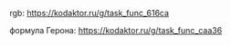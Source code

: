   rgb: https://kodaktor.ru/g/task_func_616ca

  формула Герона: https://kodaktor.ru/g/task_func_caa36
